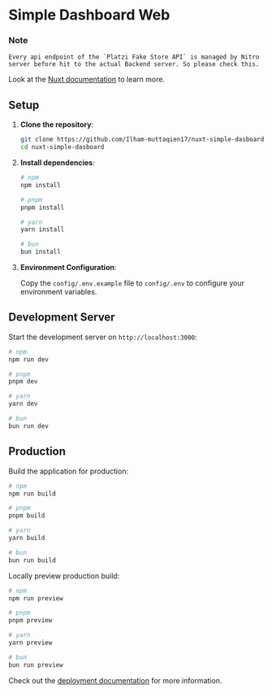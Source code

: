 # Simple Dashboard Web

### Note
```
Every api endpoint of the `Platzi Fake Store API` is managed by Nitro server before hit to the actual Backend server. So please check this.
```

Look at the [Nuxt documentation](https://nuxt.com/docs/getting-started/introduction) to learn more.

## Setup

1. **Clone the repository**:
   ```bash
   git clone https://github.com/Ilham-muttaqien17/nuxt-simple-dasboard
   cd nuxt-simple-dasboard
   ```
2. **Install dependencies**:
    ```bash
    # npm
    npm install

    # pnpm
    pnpm install

    # yarn
    yarn install

    # bun
    bun install
    ```
3. **Environment Configuration**:

    Copy the `config/.env.example` file to `config/.env` to configure your environment variables.

## Development Server

Start the development server on `http://localhost:3000`:

```bash
# npm
npm run dev

# pnpm
pnpm dev

# yarn
yarn dev

# bun
bun run dev
```

## Production

Build the application for production:

```bash
# npm
npm run build

# pnpm
pnpm build

# yarn
yarn build

# bun
bun run build
```

Locally preview production build:

```bash
# npm
npm run preview

# pnpm
pnpm preview

# yarn
yarn preview

# bun
bun run preview
```

Check out the [deployment documentation](https://nuxt.com/docs/getting-started/deployment) for more information.
